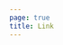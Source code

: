 ```yaml
---
page: true
title: Link
---
```


<script setup>
import LinkPage from './LinkPage.vue'
</script>

<LinkPage />
